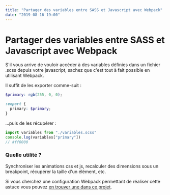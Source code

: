 ```yaml
---
title: "Partager des variables entre SASS et Javascript avec Webpack"
date: "2019-08-16 19:00"
---
```


# Partager des variables entre SASS et Javascript avec Webpack

S'il vous arrive de vouloir accéder à des variables définies dans un fichier .scss depuis votre javascript, sachez que c'est tout à fait possible en utilisant Webpack.

Il suffit de les exporter comme-suit :

```scss
$primary: rgb(255, 0, 0);

:export {
  primary: $primary;
}
```

...puis de les récupérer :

```js
import variables from "./variables.scss"
console.log(variables["primary"])
// #ff0000
```

### Quelle utilité ?

Synchroniser les animations css et js, recalculer des dimensions sous un breakpoint, récupérer la taille d'un élément, etc.

Si vous cherchez une configuration Webpack permettant de réaliser cette astuce vous pouvez [en trouver une dans ce projet](https://github.com/jverneaut/wordpress-starter).
